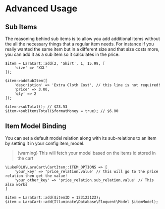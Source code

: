 # Advanced Usage

<a name="sub-items"></a>

## Sub Items

The reasoning behind sub items is to allow you add additional items without the all the necessary things that a regular item needs. For instance if you really wanted the same item but in a different size and that size costs more, you can add it as a sub item so it calculates in the price.

    $item = LaraCart::add(2, 'Shirt', 1, 15.99, [
        'size' => 'XXL'
    ]);

    $item->addSubItem([
        'description' => 'Extra Cloth Cost', // this line is not required!
        'price' => 3.00,
        'qty' => 2
    ]);

    $item->subTotal(); // $23.53
    $item->subItemsTotal($formatMoney = true); // $6.00

<a name="item-model-bindings"></a>

## Item Model Binding

You can set a default model relation along with its sub-relations to an item by setting it in your config item_model.

> {warning} This will fetch your model based on the items id stored in the cart

    \LukePOLO\LaraCart\CartItem::ITEM_OPTIONS => [
        'your_key' => 'price_relation.value' // this will go to the price relation then get the value!
        'your_other_key' => 'price_relation.sub_relation.value' // This also works
    ]

    $item = LaraCart::add($itemID = 123123123);
    $item = LaraCart::add(Illuminate\Database\Eloquent\Model $itemModel);
